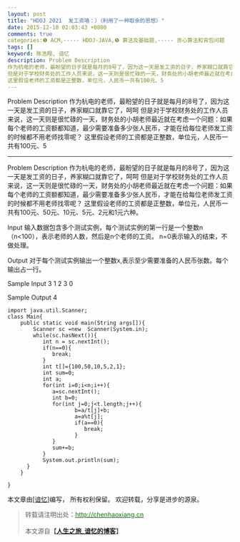 ```yaml
---
layout: post
title: "HDOJ 2021  发工资咯：）（利用了一种取余的思想）"
date: 2015-12-10 02:03:43 +0800
comments: true
categories:❶ ACM,----- HDOJ-JAVA,❺ 算法及基础题,----- 贪心算法和背包问题
tags: []
keyword: 陈浩翔, 谙忆
description: Problem Description 
作为杭电的老师，最盼望的日子就是每月的8号了，因为这一天是发工资的日子，养家糊口就靠它了，呵呵 
但是对于学校财务处的工作人员来说，这一天则是很忙碌的一天，财务处的小胡老师最近就在考虑一个问题：如果每个老师的工资额都知道，最少需要准备多少张人民币，才能在给每位老师发工资的时候都不用老师找零呢？ 
这里假设老师的工资都是正整数，单位元，人民币一共有100元、5 
---
```



Problem Description 
作为杭电的老师，最盼望的日子就是每月的8号了，因为这一天是发工资的日子，养家糊口就靠它了，呵呵 
但是对于学校财务处的工作人员来说，这一天则是很忙碌的一天，财务处的小胡老师最近就在考虑一个问题：如果每个老师的工资额都知道，最少需要准备多少张人民币，才能在给每位老师发工资的时候都不用老师找零呢？ 
这里假设老师的工资都是正整数，单位元，人民币一共有100元、5
<!-- more -->
----------

Problem Description
作为杭电的老师，最盼望的日子就是每月的8号了，因为这一天是发工资的日子，养家糊口就靠它了，呵呵
但是对于学校财务处的工作人员来说，这一天则是很忙碌的一天，财务处的小胡老师最近就在考虑一个问题：如果每个老师的工资额都知道，最少需要准备多少张人民币，才能在给每位老师发工资的时候都不用老师找零呢？
这里假设老师的工资都是正整数，单位元，人民币一共有100元、50元、10元、5元、2元和1元六种。

 

Input
输入数据包含多个测试实例，每个测试实例的第一行是一个整数n（n<100），表示老师的人数，然后是n个老师的工资。
n=0表示输入的结束，不做处理。

 

Output
对于每个测试实例输出一个整数x,表示至少需要准备的人民币张数。每个输出占一行。

 

Sample Input
3
1 2 3
0
 

Sample Output
4


```
import java.util.Scanner;
class Main{
    public static void main(String args[]){
        Scanner sc =new  Scanner(System.in);
        while(sc.hasNext()){
           int n = sc.nextInt();
           if(n==0){
              break;
           }
           int t[]={100,50,10,5,2,1};
           int sum=0;
           int a;
           for(int i=0;i<n;i++){
              a=sc.nextInt();
              int b=0;
              for(int j=0;j<t.length;j++){
                     b=a/t[j]+b;
                     a=a%t[j];
                     if(a==0){
                        break;
                     }
              }
              sum+=b;
           }
           System.out.println(sum);
      }
    }
    
}
```

本文章由<a href="http://chenhaoxiang.cn/">[谙忆]</a>编写， 所有权利保留。 
欢迎转载，分享是进步的源泉。
<blockquote cite='陈浩翔'>
<p background-color='#D3D3D3'>转载请注明出处：<a href='http://chenhaoxiang.cn'><font color="green">http://chenhaoxiang.cn</font></a><br><br>
本文源自<strong>【<a href='http://chenhaoxiang.cn' target='_blank'>人生之旅_谙忆的博客</a>】</strong></p>
</blockquote>
